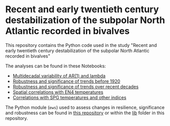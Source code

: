 # Recent and early twentieth century destabilization of the subpolar North Atlantic recorded in bivalves

This repository contains the Python code used in the study "Recent and early twentieth century destabilization of the subpolar North Atlantic recorded in bivalves"

The analyses can be found in these Notebooks:

  - [Multidecadal variability of AR(1) and lambda](Multidecadal_variability_AR1_lambda.ipynb)
  - [Robustness and significance of trends before 1920](1920s_episode.ipynb)
  - [Robustness and significance of trends over recent decades](Recent_episode.ipynb)
  - [Spatial correlations with EN4 temperatures](Spatial_correlations.ipynb)
  - [Correlations with SPG temperatures and other indices](Corrs_SPG_temp.ipynb)


The Python module (`ews`) used to assess changes in resilience, significance and robustness can be found in [this repository](https://github.com/BeatrizArellano/regimeshifts) or within the [lib](lib/ews.py) folder in this repository.
